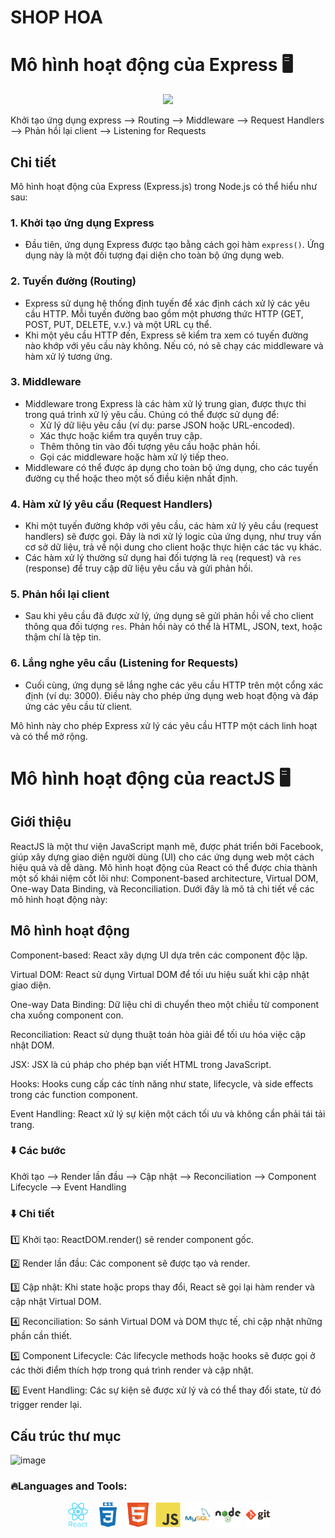 # SHOP HOA



# Mô hình hoạt động của Express 🖥️

<div id="header" align="center">
  <img src="https://media.giphy.com/media/M9gbBd9nbDrOTu1Mqx/giphy.gif" width="100"/>
</div>

Khởi tạo ứng dụng express --> Routing --> Middleware --> Request Handlers --> Phản hồi lại client --> Listening for Requests

## Chi tiết

Mô hình hoạt động của Express (Express.js) trong Node.js có thể hiểu như sau:

### 1. **Khởi tạo ứng dụng Express**
   - Đầu tiên, ứng dụng Express được tạo bằng cách gọi hàm `express()`. Ứng dụng này là một đối tượng đại diện cho toàn bộ ứng dụng web.

### 2. **Tuyến đường (Routing)**
   - Express sử dụng hệ thống định tuyến để xác định cách xử lý các yêu cầu HTTP. Mỗi tuyến đường bao gồm một phương thức HTTP (GET, POST, PUT, DELETE, v.v.) và một URL cụ thể.
   - Khi một yêu cầu HTTP đến, Express sẽ kiểm tra xem có tuyến đường nào khớp với yêu cầu này không. Nếu có, nó sẽ chạy các middleware và hàm xử lý tương ứng.

### 3. **Middleware**
   - Middleware trong Express là các hàm xử lý trung gian, được thực thi trong quá trình xử lý yêu cầu. Chúng có thể được sử dụng để:
     - Xử lý dữ liệu yêu cầu (ví dụ: parse JSON hoặc URL-encoded).
     - Xác thực hoặc kiểm tra quyền truy cập.
     - Thêm thông tin vào đối tượng yêu cầu hoặc phản hồi.
     - Gọi các middleware hoặc hàm xử lý tiếp theo.
   - Middleware có thể được áp dụng cho toàn bộ ứng dụng, cho các tuyến đường cụ thể hoặc theo một số điều kiện nhất định.

### 4. **Hàm xử lý yêu cầu (Request Handlers)**
   - Khi một tuyến đường khớp với yêu cầu, các hàm xử lý yêu cầu (request handlers) sẽ được gọi. Đây là nơi xử lý logic của ứng dụng, như truy vấn cơ sở dữ liệu, trả về nội dung cho client hoặc thực hiện các tác vụ khác.
   - Các hàm xử lý thường sử dụng hai đối tượng là `req` (request) và `res` (response) để truy cập dữ liệu yêu cầu và gửi phản hồi.

### 5. **Phản hồi lại client**
   - Sau khi yêu cầu đã được xử lý, ứng dụng sẽ gửi phản hồi về cho client thông qua đối tượng `res`. Phản hồi này có thể là HTML, JSON, text, hoặc thậm chí là tệp tin.

### 6. **Lắng nghe yêu cầu (Listening for Requests)**
   - Cuối cùng, ứng dụng sẽ lắng nghe các yêu cầu HTTP trên một cổng xác định (ví dụ: 3000). Điều này cho phép ứng dụng web hoạt động và đáp ứng các yêu cầu từ client.

Mô hình này cho phép Express xử lý các yêu cầu HTTP một cách linh hoạt và có thể mở rộng.

# Mô hình hoạt động của reactJS 🖥️

## Giới thiệu
ReactJS là một thư viện JavaScript mạnh mẽ, được phát triển bởi Facebook, giúp xây dựng giao diện người dùng (UI) cho các ứng dụng web một cách hiệu quả và dễ dàng. Mô hình hoạt động của React có thể được chia thành một số khái niệm cốt lõi như: Component-based architecture, Virtual DOM, One-way Data Binding, và Reconciliation. Dưới đây là mô tả chi tiết về các mô hình hoạt động này:
## Mô hình hoạt động
Component-based: React xây dựng UI dựa trên các component độc lập.

Virtual DOM: React sử dụng Virtual DOM để tối ưu hiệu suất khi cập nhật giao diện.

One-way Data Binding: Dữ liệu chỉ di chuyển theo một chiều từ component cha xuống component con.

Reconciliation: React sử dụng thuật toán hòa giải để tối ưu hóa việc cập nhật DOM.

JSX: JSX là cú pháp cho phép bạn viết HTML trong JavaScript.

Hooks: Hooks cung cấp các tính năng như state, lifecycle, và side effects trong các function component.

Event Handling: React xử lý sự kiện một cách tối ưu và không cần phải tái tải trang.
### ⬇️ Các bước

Khởi tạo --> Render lần đầu --> Cập nhật --> Reconciliation --> Component Lifecycle --> Event Handling

### ⬇️ Chi tiết 

1️⃣  Khởi tạo: ReactDOM.render() sẽ render component gốc.

2️⃣  Render lần đầu: Các component sẽ được tạo và render.

3️⃣  Cập nhật: Khi state hoặc props thay đổi, React sẽ gọi lại hàm render và cập nhật Virtual DOM.

4️⃣  Reconciliation: So sánh Virtual DOM và DOM thực tế, chỉ cập nhật những phần cần thiết.

5️⃣  Component Lifecycle: Các lifecycle methods hoặc hooks sẽ được gọi ở các thời điểm thích hợp trong quá trình render và cập nhật.

6️⃣  Event Handling: Các sự kiện sẽ được xử lý và có thể thay đổi state, từ đó trigger render lại.

## Cấu trúc thư mục
![image](https://github.com/user-attachments/assets/ffc74bfa-9f7b-449f-ac07-c8ebc4f2e30f)

<h3 align="left">🔥Languages and Tools:</h3>
<div align="center">
  <img src="https://github.com/devicons/devicon/blob/master/icons/react/react-original-wordmark.svg" title="React" alt="React" width="40" height="40"/>&nbsp;
  <img src="https://github.com/devicons/devicon/blob/master/icons/css3/css3-plain-wordmark.svg"  title="CSS3" alt="CSS" width="40" height="40"/>&nbsp;
  <img src="https://github.com/devicons/devicon/blob/master/icons/html5/html5-original.svg" title="HTML5" alt="HTML" width="40" height="40"/>&nbsp;
  <img src="https://github.com/devicons/devicon/blob/master/icons/javascript/javascript-original.svg" title="JavaScript" alt="JavaScript" width="40" height="40"/>&nbsp;
  <img src="https://github.com/devicons/devicon/blob/master/icons/mysql/mysql-original-wordmark.svg" title="MySQL"  alt="MySQL" width="40" height="40"/>&nbsp;
  <img src="https://github.com/devicons/devicon/blob/master/icons/nodejs/nodejs-original-wordmark.svg" title="NodeJS" alt="NodeJS" width="40" height="40"/>&nbsp;
  <img src="https://github.com/devicons/devicon/blob/master/icons/git/git-original-wordmark.svg" title="Git" **alt="Git" width="40" height="40"/>
</div>


